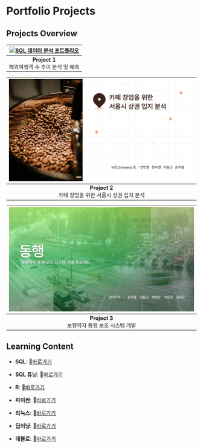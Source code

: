 # Portfolio Projects

## Projects Overview

| [![SQL 데이터 분석 포트폴리오](포트폴리오1.png)](공모전1.pdf)   |
|:----------------------------------------------------------------:|
| **Project 1**<br> 해외여행객 수 추이 분석 및 예측                 |

| <a href="세미프로젝트(파이썬).pdf"><img src="세미.png" alt="파이썬 데이터 분석 포트폴리오" width="500"></a> |
|:-----------------------------------------------------------------------:|
| **Project 2**<br> 카페 창업을 위한 서울시 상권 입지 분석                 |

| <a href="파이널프로젝트(딥러닝).pdf"><img src="파이널.png" alt="딥러닝 포트폴리오" width="500"></a> |
|:----------------------------------------------------------------------:|
| **Project 3**<br> 보행약자 통행 보조 시스템 개발                        |


## Learning Content

- **SQL**:  📄[바로가기](https://github.com/son-jy/sqlnote/blob/main/README.md)
  &nbsp;

- **SQL 튜닝**:  📄[바로가기](https://github.com/son-jy/sqltuning/blob/main/README.md)

- **R**:  📄[바로가기](https://github.com/son-jy/rnote/blob/main/README.md)

- **파이썬**:  📄[바로가기](https://github.com/son-jy/pythonnote/blob/main/README.md)

- **리눅스**:  📄[바로가기](https://github.com/son-jy/linuxnote/blob/main/README.md)

- **딥러닝**:  📄[바로가기](https://github.com/son-jy/deeplearningnote/blob/main/%EB%94%A5%EB%9F%AC%EB%8B%9D.png)

- **태블로**:  📄[바로가기](https://github.com/son-jy/tableaunote/blob/main/README.md)
